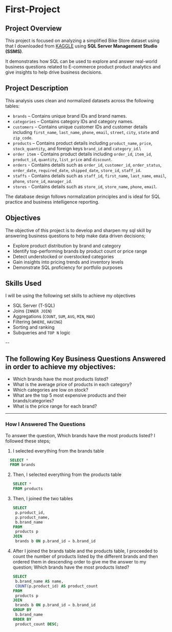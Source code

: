 # First-Project
## Project Overview

This project is focused on analyzing a simplified Bike Store dataset using  that I downloaded from [KAGGLE](https://www.kaggle.com/datasets/dillonmyrick/bike-store-sample-database/code) using **SQL Server Management Studio (SSMS)**.

It demonstrates how SQL can be used to explore and answer real-world business questions related to E-commerce product product analytics and give insights to help drive business decisions.

## Project Description

This analysis uses clean and normalized datasets across the following tables:

- `brands` – Contains unique brand IDs and brand names.
- `categories` – Contains category IDs and category names.
- `customers` – Contains unique customer IDs and customer details including `first_name`, `last_name`, `phone`, `email`, `street`, `city`, `state` and `zip_code`.
- `products` – Contains product details including `product_name`, `price`, `stock_quantity`, and foreign keys `brand_id` and `category_id`.\
- `order item` - Contains product details including `order_id`, `item_id`, `product_id`, `quantity`, `list_price` and `discount`.
- `orders` - Contains details such as `order_id`, `customer_id`, `order_status`, `order_date`, `required_date`, `shipped_date`, `store_id`, `staff_id`.
- `staffs` - Contains details such as `staff_id`, `first_name`, `last_name`, `email`, `phone`, `store_id`, `manager_id`.
- `stores` - Contains details such as `store_id`, `store_name`, `phone`, `email`.

The database design follows normalization principles and is ideal for SQL practice and business intelligence reporting.


## Objectives
The objective of this project is to develop and sharpen my sql skill by answering business questions to help make data driven decisions;
- Explore product distribution by brand and category
- Identify top-performing brands by product count or price range
- Detect understocked or overstocked categories
- Gain insights into pricing trends and inventory levels
- Demonstrate SQL proficiency for portfolio purposes


## Skills Used
I will be using the following set skills to achieve my objectives
- SQL Server (T-SQL)
- Joins (`INNER JOIN`)
- Aggregations (`COUNT`, `SUM`, `AVG`, `MIN`, `MAX`)
- Filtering (`WHERE`, `HAVING`)
- Sorting and ranking
- Subqueries and `TOP N` logic

--

## The following Key Business Questions Answered in order to achieve my objectives:

- Which brands have the most products listed?
- What is the average price of products in each category?
- Which categories are low on stock?
- What are the top 5 most expensive products and their brands/categories?
- What is the price range for each brand?

---
### How I Answered The Questions

To answer the question, Which brands have the most products listed?
I followed these steps;
1. I selected everything from the brands table
  ```sql
    SELECT *
    FROM brands
  ```
2. Then, I selected everything from the products table
   ```sql
   SELECT *
   FROM products
   ```
3. Then, I joined the two tables
   ```sql
   SELECT 
    p.product_id,
    p.product_name,
    b.brand_name
   FROM 
    products p
   JOIN 
    brands b ON p.brand_id = b.brand_id
   ```
4. After I joined the brands table and the products table, I proceeded to count the number of products listed by the different brands and then ordered them in descending order to give me the answer to my question; Which brands have the most products listed?
   ```sql
   SELECT 
    b.brand_name AS name,
    COUNT(p.product_id) AS product_count
   FROM 
    products p
   JOIN 
    brands b ON p.brand_id = b.brand_id
   GROUP BY 
    b.brand_name
   ORDER BY 
    product_count DESC;
   ```
   
